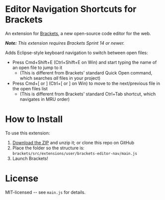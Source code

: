 Editor Navigation Shortcuts for Brackets
========================================
An extension for [Brackets](https://github.com/adobe/brackets/), a new open-source code editor for the web.

_**Note:** This extension requires Brackets Sprint 14 or newer._

Adds Eclipse-style keyboard navigation to switch between open files:

* Press Cmd+Shift+E (Ctrl+Shift+E on Win) and start typing the name of an open file to jump to it
    * (This is different from Brackets' standard Quick Open command, which searches _all_ files in your project)
* Press Cmd+\[ or ] (Ctrl+\[ or ] on Win) to move to the next/previous file in the open files list
    * (This is different from Brackets' standard Ctrl+Tab shortcut, which navigates in MRU order)


How to Install
==============
To use this extension:

1. [Download the ZIP](https://github.com/peterflynn/brackets-editor-nav/downloads) and unzip it; or clone this repo on GitHub
2. Place the folder so the structure is: `brackets/src/extensions/user/brackets-editor-nav/main.js`
3. Launch Brackets!


License
=======
MIT-licensed -- see `main.js` for details.